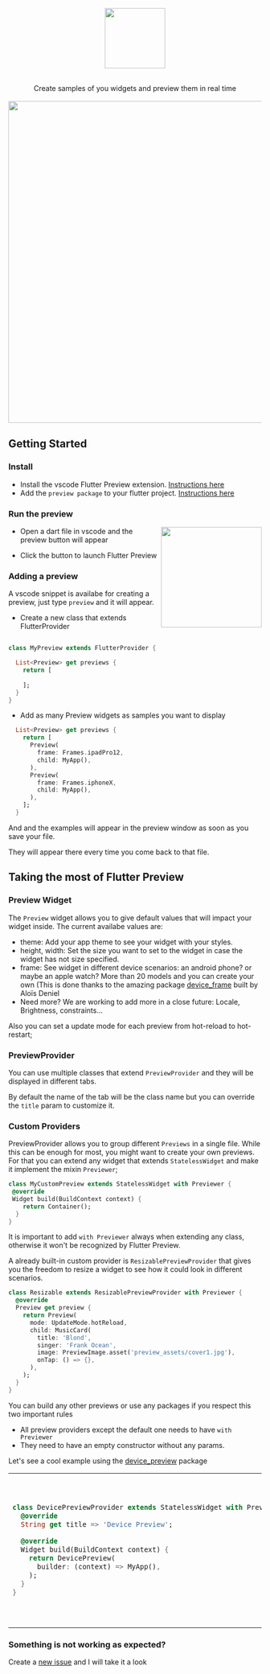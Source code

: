 <p align="center">
  <img   height="120px" src="https://github.com/jamesblasco/flutter_preview/blob/master/flutter_preview.jpg?raw=true" />
</p>


<p align="center">
  <br/>
          Create samples of you widgets and preview them in real time
    <br/>
    <br/>
  <img   width="640px" src="https://github.com/jamesblasco/flutter_preview/blob/master/flutter_preview_header.png?raw=true" />

</p>

 

## Getting Started

### Install

  - Install the vscode Flutter Preview extension. [Instructions here](https://marketplace.visualstudio.com/items?itemName=jamesblasco.flutter-preview)
  - Add the `preview package` to your flutter project. [Instructions here](https://pub.dev/packages/preview#-installing-tab-)

### Run the preview

  <img align="right"  height="200px" src="https://github.com/jamesblasco/flutter_preview/blob/master/preview_button.jpg?raw=true" />

  - Open a dart file in vscode and the preview button will appear
  
  - Click the button to launch Flutter Preview
  
### Adding a preview

  A vscode snippet is availabe for creating a preview, just type `preview` and it will appear.
  
  - Create a new class that extends FlutterProvider
  
  ```dart
  
  class MyPreview extends FlutterProvider {
  
    List<Preview> get previews {
      return [
        
      ];
    }
  }
  ```
  
  - Add as many Preview widgets as samples you want to display 
  ```dart
    List<Preview> get previews {
      return [
        Preview(
          frame: Frames.ipadPro12,
          child: MyApp(),
        ),
        Preview(
          frame: Frames.iphoneX,
          child: MyApp(),
        ),
      ];
    }
  
  ```
  
  And and the examples will appear in the preview window as soon as you save your file.
  
  They will appear there every time you come back to that file.
  
## Taking the most of Flutter Preview
  
###  Preview Widget

The `Preview` widget allows you to give default values that will impact your widget inside. The current availabe values are:
- theme: Add your app theme to see your widget with your styles.
- height, width: Set the size you want to set to the widget in case the widget has not size specified.
- frame: See widget in different device scenarios: an android phone? or maybe an apple watch? More than 20 models and you can create your own
  (This is done thanks to the amazing package [device_frame](https://pub.dev/packages/device_frame) built by Aloïs Deniel
- Need more? We are working to add more in a close future: Locale, Brightness, constraints...

Also you can set a update mode for each preview from hot-reload to hot-restart;

###  PreviewProvider


You can use multiple classes that extend `PreviewProvider` and they will be displayed in different tabs.

By default the name of the tab will be the class name but you can override the `title` param to customize it.

### Custom Providers

PreviewProvider allows you to group different `Previews` in a single file. While this can be enough for most, you might want to create your own previews.
For that you can extend any widget that extends `StatelessWidget` and make it implement the mixin `Previewer`;

```dart
class MyCustomPreview extends StatelessWidget with Previewer {
 @override
 Widget build(BuildContext context) {
    return Container();
  }
}
```

It is important to add `with Previewer` always when extending any class, otherwise it won't be recognized by Flutter Preview.

A already built-in custom provider is `ResizablePreviewProvider` that gives you the freedom to resize a widget to see how it could look in different scenarios.

```dart
class Resizable extends ResizablePreviewProvider with Previewer {
  @override
  Preview get preview {
    return Preview(
      mode: UpdateMode.hotReload,
      child: MusicCard(
        title: 'Blond',
        singer: 'Frank Ocean',
        image: PreviewImage.asset('preview_assets/cover1.jpg'),
        onTap: () => {},
      ),
    );
  }
}
```

You can build any other previews or use any packages if you respect this two important rules
  - All preview providers except the default one needs to have `with Previewer`
  - They need to have an empty constructor without any params.
  
Let's see a cool example using the [device_preview](https://pub.dev/packages/device_preview) package  
<table>

<tr>
<td>

```dart
class DevicePreviewProvider extends StatelessWidget with Previewer {
  @override
  String get title => 'Device Preview';

  @override
  Widget build(BuildContext context) {
    return DevicePreview(
      builder: (context) => MyApp(),
    );
  }
}
```


</td>

<td> <img align="right"  height="300" width="383" src="https://github.com/jamesblasco/flutter_preview/blob/master/custom_preview.png?raw=true" />  </td>
</tr>

</table>


###  Something is not working as expected?

Create a [new issue](https://github.com/jamesblasco/flutter_preview/issues/new) and I will take it a look


  
